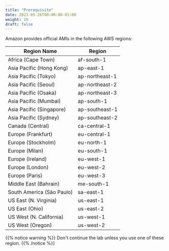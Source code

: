 ```yaml
---
title: "Prerequisite"
date: 2021-05-26T00:00:00-03:00
weight: 10
draft: false
---
```


Amazon provides official AMIs in the following AWS regions:

| Region Name | Region |
|---|---|
| Africa (Cape Town) | af-south-1 |
| Asia Pacific (Hong Kong) | ap-east-1 |
| Asia Pacific (Tokyo) | ap-northeast-1 |
| Asia Pacific (Seoul) | ap-northeast-2 |
| Asia Pacific (Osaka) | ap-northeast-3 |
| Asia Pacific (Mumbai) | ap-south-1 |
| Asia Pacific (Singapore) | ap-southeast-1 |
| Asia Pacific (Sydney) | ap-southeast-2 |
| Canada (Central) | ca-central-1 |
| Europe (Frankfurt) |eu-central-1 |
| Europe (Stockholm) | eu-north-1 |
| Europe (Milan) | eu-south-1 |
| Europe (Ireland) | eu-west-1 |
| Europe (London) | eu-west-2 |
| Europe (Paris) | eu-west-3 |
| Middle East (Bahrain) | me-south-1 |
| South America (São Paulo) | sa-east-1 |
| US East (N. Virginia) | us-east-1 |
| US East (Ohio) | us-east-2 |
| US West (N. California) | us-west-1 |
| US West (Oregon) | us-west-2 |

{{% notice warning %}}
Don't continue the lab unless you use one of these region.
{{% /notice %}}
